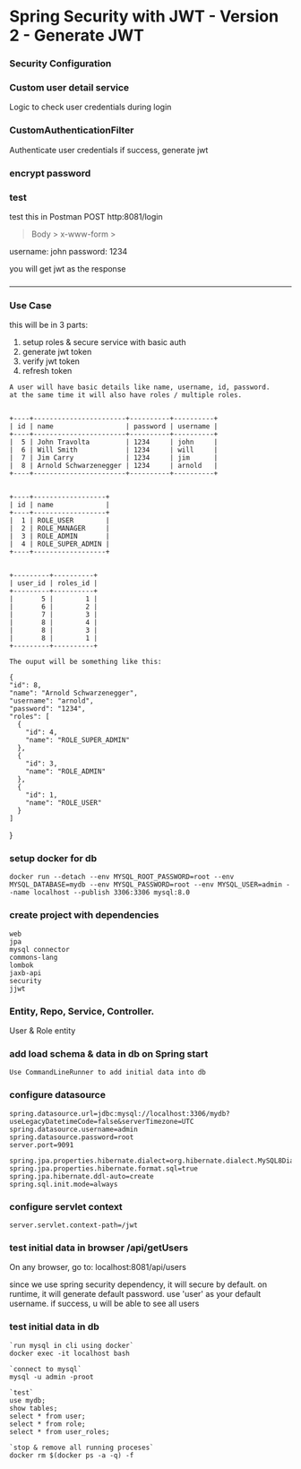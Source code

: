 # Spring Security with JWT - Version 2 - Generate JWT

### Security Configuration

### Custom user detail service

  Logic to check user credentials during login

### CustomAuthenticationFilter

  Authenticate user credentials if success, generate jwt

### encrypt password

### test

  test this in Postman
  POST http:8081/login
  
  > Body > x-www-form >

  username: john
  password: 1234

  you will get jwt as the response

###
************
###

### Use Case
 
  this will be in 3 parts:
  1. setup roles & secure service with basic auth
  2. generate jwt token
  3. verify jwt token
  4. refresh token

    A user will have basic details like name, username, id, password.
    at the same time it will also have roles / multiple roles.

        
    +----+-----------------------+----------+----------+
    | id | name                  | password | username |
    +----+-----------------------+----------+----------+
    |  5 | John Travolta         | 1234     | john     |
    |  6 | Will Smith            | 1234     | will     |
    |  7 | Jim Carry             | 1234     | jim      |
    |  8 | Arnold Schwarzenegger | 1234     | arnold   |
    +----+-----------------------+----------+----------+


    +----+------------------+
    | id | name             |
    +----+------------------+
    |  1 | ROLE_USER        |
    |  2 | ROLE_MANAGER     |
    |  3 | ROLE_ADMIN       |
    |  4 | ROLE_SUPER_ADMIN |
    +----+------------------+

        
    +---------+----------+
    | user_id | roles_id |
    +---------+----------+
    |       5 |        1 |
    |       6 |        2 |
    |       7 |        3 |
    |       8 |        4 |
    |       8 |        3 |
    |       8 |        1 |
    +---------+----------+

    The ouput will be something like this:

    {
    "id": 8,
    "name": "Arnold Schwarzenegger",
    "username": "arnold",
    "password": "1234",
    "roles": [
      {
        "id": 4,
        "name": "ROLE_SUPER_ADMIN"
      },
      {
        "id": 3,
        "name": "ROLE_ADMIN"
      },
      {
        "id": 1,
        "name": "ROLE_USER"
      }
    ]
  }




### setup docker for db

    docker run --detach --env MYSQL_ROOT_PASSWORD=root --env MYSQL_DATABASE=mydb --env MYSQL_PASSWORD=root --env MYSQL_USER=admin --name localhost --publish 3306:3306 mysql:8.0


### create project with dependencies

    web
    jpa
    mysql connector
    commons-lang
    lombok
    jaxb-api
    security
    jjwt

### Entity, Repo, Service, Controller.

  User & Role entity

### add load schema & data in db on Spring start

    Use CommandLineRunner to add initial data into db


### configure datasource

    spring.datasource.url=jdbc:mysql://localhost:3306/mydb?useLegacyDatetimeCode=false&serverTimezone=UTC
    spring.datasource.username=admin
    spring.datasource.password=root
    server.port=9091
        
    spring.jpa.properties.hibernate.dialect=org.hibernate.dialect.MySQL8Dialect
    spring.jpa.properties.hibernate.format.sql=true
    spring.jpa.hibernate.ddl-auto=create
    spring.sql.init.mode=always

### configure servlet context

    server.servlet.context-path=/jwt

### test initial data in browser /api/getUsers

  On any browser, go to: localhost:8081/api/users

  since we use spring security dependency, it will secure by default. on runtime, it will generate default password.  use 'user' as your default username. if success, u will be able to see all users

### test initial data in db

    `run mysql in cli using docker`
    docker exec -it localhost bash

    `connect to mysql`
	mysql -u admin -proot
	
    `test`
	use mydb;
	show tables;
    select * from user;
    select * from role;
    select * from user_roles;

    `stop & remove all running proceses`
	docker rm $(docker ps -a -q) -f






